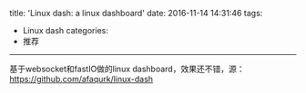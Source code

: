 title: 'Linux dash: a linux dashboard'
date: 2016-11-14 14:31:46
tags:
- Linux dash
categories:
- 推荐
---

基于websocket和fastIO做的linux dashboard，效果还不错，源：https://github.com/afaqurk/linux-dash
